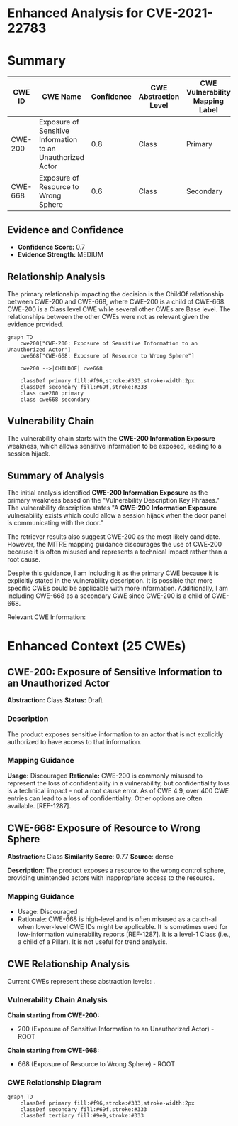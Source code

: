 # Enhanced Analysis for CVE-2021-22783

# Summary
| CWE ID | CWE Name | Confidence | CWE Abstraction Level | CWE Vulnerability Mapping Label | CWE-Vulnerability Mapping Notes |
|---|---|---|---|---|---|
| CWE-200 | Exposure of Sensitive Information to an Unauthorized Actor | 0.8 | Class | Primary | Discouraged |
| CWE-668 | Exposure of Resource to Wrong Sphere | 0.6 | Class | Secondary | Discouraged |

## Evidence and Confidence

*   **Confidence Score:** 0.7
*   **Evidence Strength:** MEDIUM

## Relationship Analysis
The primary relationship impacting the decision is the ChildOf relationship between CWE-200 and CWE-668, where CWE-200 is a child of CWE-668. CWE-200 is a Class level CWE while several other CWEs are Base level. The relationships between the other CWEs were not as relevant given the evidence provided.

```mermaid
graph TD
    cwe200["CWE-200: Exposure of Sensitive Information to an Unauthorized Actor"]
    cwe668["CWE-668: Exposure of Resource to Wrong Sphere"]
    
    cwe200 -->|CHILDOF| cwe668
    
    classDef primary fill:#f96,stroke:#333,stroke-width:2px
    classDef secondary fill:#69f,stroke:#333
    class cwe200 primary
    class cwe668 secondary
```

## Vulnerability Chain
The vulnerability chain starts with the **CWE-200 Information Exposure** weakness, which allows sensitive information to be exposed, leading to a session hijack.

## Summary of Analysis
The initial analysis identified **CWE-200 Information Exposure** as the primary weakness based on the "Vulnerability Description Key Phrases." The vulnerability description states "A **CWE-200 Information Exposure** vulnerability exists which could allow a session hijack when the door panel is communicating with the door."

The retriever results also suggest CWE-200 as the most likely candidate. However, the MITRE mapping guidance discourages the use of CWE-200 because it is often misused and represents a technical impact rather than a root cause.

Despite this guidance, I am including it as the primary CWE because it is explicitly stated in the vulnerability description. It is possible that more specific CWEs could be applicable with more information. Additionally, I am including CWE-668 as a secondary CWE since CWE-200 is a child of CWE-668.

Relevant CWE Information:

# Enhanced Context (25 CWEs)

## CWE-200: Exposure of Sensitive Information to an Unauthorized Actor
**Abstraction:** Class
**Status:** Draft

### Description
The product exposes sensitive information to an actor that is not explicitly authorized to have access to that information.

### Mapping Guidance
**Usage:** Discouraged
**Rationale:** CWE-200 is commonly misused to represent the loss of confidentiality in a vulnerability, but confidentiality loss is a technical impact - not a root cause error. As of CWE 4.9, over 400 CWE entries can lead to a loss of confidentiality. Other options are often available. [REF-1287].

## CWE-668: Exposure of Resource to Wrong Sphere
**Abstraction:** Class
**Similarity Score**: 0.77
**Source**: dense

**Description**:
The product exposes a resource to the wrong control sphere, providing unintended actors with inappropriate access to the resource.

### Mapping Guidance
- Usage: Discouraged
- Rationale: CWE-668 is high-level and is often misused as a catch-all when lower-level CWE IDs might be applicable. It is sometimes used for low-information vulnerability reports [REF-1287]. It is a level-1 Class (i.e., a child of a Pillar). It is not useful for trend analysis.


## CWE Relationship Analysis

Current CWEs represent these abstraction levels: .


### Vulnerability Chain Analysis

**Chain starting from CWE-200:**
- 200 (Exposure of Sensitive Information to an Unauthorized Actor) - ROOT


**Chain starting from CWE-668:**
- 668 (Exposure of Resource to Wrong Sphere) - ROOT



### CWE Relationship Diagram

```mermaid
graph TD
    classDef primary fill:#f96,stroke:#333,stroke-width:2px
    classDef secondary fill:#69f,stroke:#333
    classDef tertiary fill:#9e9,stroke:#333
```